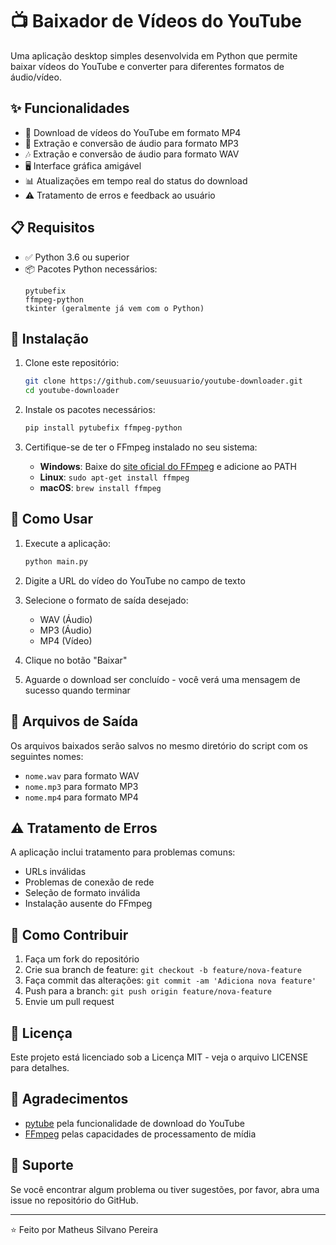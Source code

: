 # 📺 Baixador de Vídeos do YouTube

Uma aplicação desktop simples desenvolvida em Python que permite baixar vídeos do YouTube e converter para diferentes formatos de áudio/vídeo.

## ✨ Funcionalidades

- 🎥 Download de vídeos do YouTube em formato MP4
- 🎵 Extração e conversão de áudio para formato MP3
- 🎶 Extração e conversão de áudio para formato WAV
- 🖥️ Interface gráfica amigável
- 📊 Atualizações em tempo real do status do download
- ⚠️ Tratamento de erros e feedback ao usuário

## 📋 Requisitos

- ✅ Python 3.6 ou superior
- 📦 Pacotes Python necessários:
  ```
  pytubefix
  ffmpeg-python
  tkinter (geralmente já vem com o Python)
  ```

## 🚀 Instalação

1. Clone este repositório:
   ```bash
   git clone https://github.com/seuusuario/youtube-downloader.git
   cd youtube-downloader
   ```

2. Instale os pacotes necessários:
   ```bash
   pip install pytubefix ffmpeg-python
   ```

3. Certifique-se de ter o FFmpeg instalado no seu sistema:
   - **Windows**: Baixe do [site oficial do FFmpeg](https://ffmpeg.org/download.html) e adicione ao PATH
   - **Linux**: `sudo apt-get install ffmpeg`
   - **macOS**: `brew install ffmpeg`

## 📱 Como Usar

1. Execute a aplicação:
   ```bash
   python main.py
   ```

2. Digite a URL do vídeo do YouTube no campo de texto

3. Selecione o formato de saída desejado:
   - WAV (Áudio)
   - MP3 (Áudio)
   - MP4 (Vídeo)

4. Clique no botão "Baixar"

5. Aguarde o download ser concluído - você verá uma mensagem de sucesso quando terminar

## 📂 Arquivos de Saída

Os arquivos baixados serão salvos no mesmo diretório do script com os seguintes nomes:
- `nome.wav` para formato WAV
- `nome.mp3` para formato MP3
- `nome.mp4` para formato MP4

## ⚠️ Tratamento de Erros

A aplicação inclui tratamento para problemas comuns:
- URLs inválidas
- Problemas de conexão de rede
- Seleção de formato inválida
- Instalação ausente do FFmpeg

## 🤝 Como Contribuir

1. Faça um fork do repositório
2. Crie sua branch de feature: `git checkout -b feature/nova-feature`
3. Faça commit das alterações: `git commit -am 'Adiciona nova feature'`
4. Push para a branch: `git push origin feature/nova-feature`
5. Envie um pull request

## 📄 Licença

Este projeto está licenciado sob a Licença MIT - veja o arquivo LICENSE para detalhes.

## 🙏 Agradecimentos

- [pytube](https://github.com/pytube/pytube) pela funcionalidade de download do YouTube
- [FFmpeg](https://ffmpeg.org/) pelas capacidades de processamento de mídia

## 💬 Suporte

Se você encontrar algum problema ou tiver sugestões, por favor, abra uma issue no repositório do GitHub.

---
⭐ Feito por Matheus Silvano Pereira
